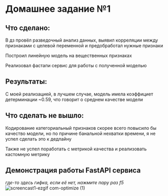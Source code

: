 # Домашнее задание №1
## Что сделано:
В дз провёл разведочный анализ данных, выявил корреляции между признаками с целевой переменной и предобработал нужные признаки

Построил линейную модель на вещественных признаках

Реализовал фастапи сервис для работы с полученной моделью

## Результаты:
С моей реализацией, в лучшем случае, модель имела коэффициет детерминации ~0.59, что говорит о среднем качестве модели

## Что сделать не вышло:
Кодирование категориальный признаков скорее всего повысило бы качество модели, но по причине банальной нехватки времени, я не успел сделать это к дедлайну

Также не успел поработать с метрикой качества и реализовать кастомную метрику

## Демонстрация работы FastAPI сервиса
*где-то здесь гифка, если её нет, нажмите пару раз f5*
![screencast1-ezgif com-optimize (1)](https://github.com/user-attachments/assets/8d5f37a6-93b3-4b63-af4c-dc726cb90466)
